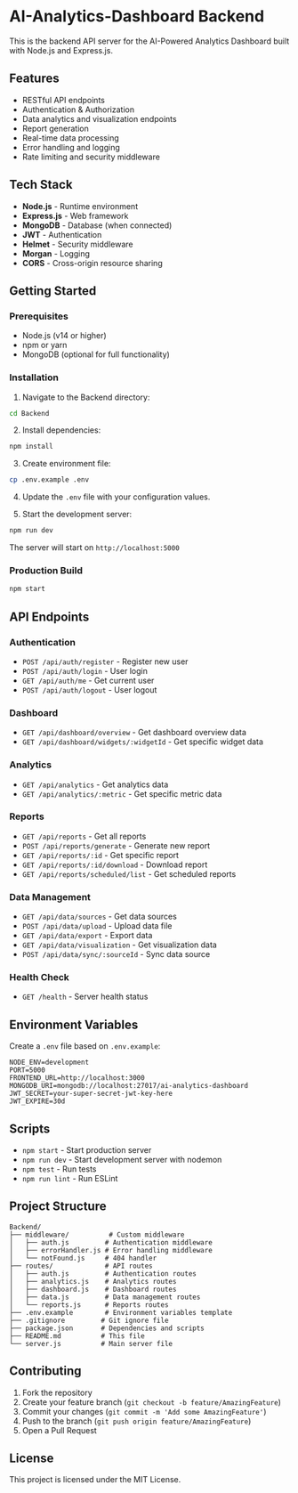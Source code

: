 # AI-Analytics-Dashboard Backend

This is the backend API server for the AI-Powered Analytics Dashboard built with Node.js and Express.js.

## Features

- RESTful API endpoints
- Authentication & Authorization
- Data analytics and visualization endpoints
- Report generation
- Real-time data processing
- Error handling and logging
- Rate limiting and security middleware

## Tech Stack

- **Node.js** - Runtime environment
- **Express.js** - Web framework
- **MongoDB** - Database (when connected)
- **JWT** - Authentication
- **Helmet** - Security middleware
- **Morgan** - Logging
- **CORS** - Cross-origin resource sharing

## Getting Started

### Prerequisites

- Node.js (v14 or higher)
- npm or yarn
- MongoDB (optional for full functionality)

### Installation

1. Navigate to the Backend directory:
```bash
cd Backend
```

2. Install dependencies:
```bash
npm install
```

3. Create environment file:
```bash
cp .env.example .env
```

4. Update the `.env` file with your configuration values.

5. Start the development server:
```bash
npm run dev
```

The server will start on `http://localhost:5000`

### Production Build

```bash
npm start
```

## API Endpoints

### Authentication
- `POST /api/auth/register` - Register new user
- `POST /api/auth/login` - User login
- `GET /api/auth/me` - Get current user
- `POST /api/auth/logout` - User logout

### Dashboard
- `GET /api/dashboard/overview` - Get dashboard overview data
- `GET /api/dashboard/widgets/:widgetId` - Get specific widget data

### Analytics
- `GET /api/analytics` - Get analytics data
- `GET /api/analytics/:metric` - Get specific metric data

### Reports
- `GET /api/reports` - Get all reports
- `POST /api/reports/generate` - Generate new report
- `GET /api/reports/:id` - Get specific report
- `GET /api/reports/:id/download` - Download report
- `GET /api/reports/scheduled/list` - Get scheduled reports

### Data Management
- `GET /api/data/sources` - Get data sources
- `POST /api/data/upload` - Upload data file
- `GET /api/data/export` - Export data
- `GET /api/data/visualization` - Get visualization data
- `POST /api/data/sync/:sourceId` - Sync data source

### Health Check
- `GET /health` - Server health status

## Environment Variables

Create a `.env` file based on `.env.example`:

```env
NODE_ENV=development
PORT=5000
FRONTEND_URL=http://localhost:3000
MONGODB_URI=mongodb://localhost:27017/ai-analytics-dashboard
JWT_SECRET=your-super-secret-jwt-key-here
JWT_EXPIRE=30d
```

## Scripts

- `npm start` - Start production server
- `npm run dev` - Start development server with nodemon
- `npm test` - Run tests
- `npm run lint` - Run ESLint

## Project Structure

```
Backend/
├── middleware/          # Custom middleware
│   ├── auth.js         # Authentication middleware
│   ├── errorHandler.js # Error handling middleware
│   └── notFound.js     # 404 handler
├── routes/             # API routes
│   ├── auth.js         # Authentication routes
│   ├── analytics.js    # Analytics routes
│   ├── dashboard.js    # Dashboard routes
│   ├── data.js         # Data management routes
│   └── reports.js      # Reports routes
├── .env.example        # Environment variables template
├── .gitignore         # Git ignore file
├── package.json       # Dependencies and scripts
├── README.md          # This file
└── server.js          # Main server file
```

## Contributing

1. Fork the repository
2. Create your feature branch (`git checkout -b feature/AmazingFeature`)
3. Commit your changes (`git commit -m 'Add some AmazingFeature'`)
4. Push to the branch (`git push origin feature/AmazingFeature`)
5. Open a Pull Request

## License

This project is licensed under the MIT License.
